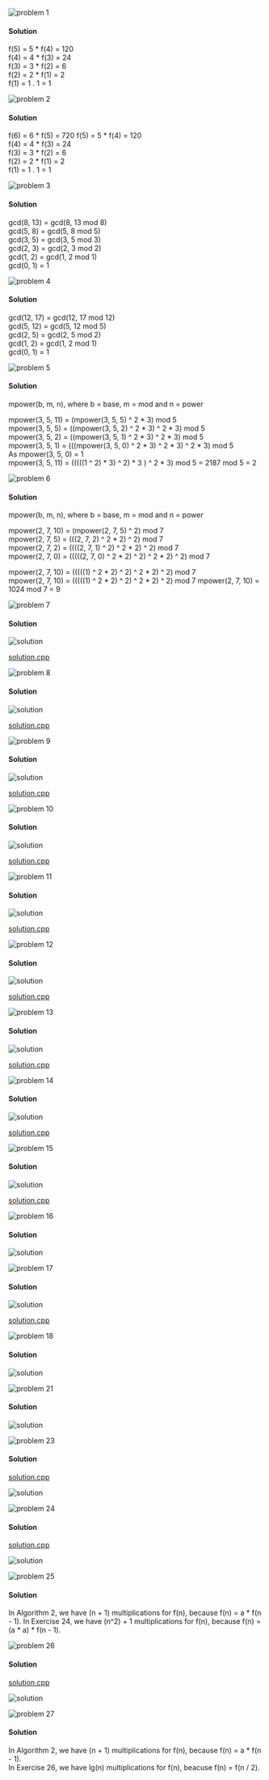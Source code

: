 ![problem 1](https://github.com/cpp-rakesh/DiscreteMathematicsAndItsApplications/blob/master/Chapter_5_Induction_And_Recursion/5.4_Recursive_Algorithms/Exercises/repo/problem_1.jpg)

#### Solution
f(5) = 5 * f(4) = 120    
f(4) = 4 * f(3) = 24    
f(3) = 3 * f(2) = 6    
f(2) = 2 * f(1) = 2  
f(1) = 1 . 1    = 1

![problem 2](https://github.com/cpp-rakesh/DiscreteMathematicsAndItsApplications/blob/master/Chapter_5_Induction_And_Recursion/5.4_Recursive_Algorithms/Exercises/repo/problem_2.jpg)

#### Solution
f(6) = 6 * f(5) = 720
f(5) = 5 * f(4) = 120    
f(4) = 4 * f(3) = 24    
f(3) = 3 * f(2) = 6    
f(2) = 2 * f(1) = 2  
f(1) = 1 . 1    = 1

![problem 3](https://github.com/cpp-rakesh/DiscreteMathematicsAndItsApplications/blob/master/Chapter_5_Induction_And_Recursion/5.4_Recursive_Algorithms/Exercises/repo/problem_3.jpg)

#### Solution
gcd(8, 13) = gcd(8, 13 mod 8)  
gcd(5, 8) = gcd(5, 8 mod 5)  
gcd(3, 5) = gcd(3, 5 mod 3)  
gcd(2, 3) = gcd(2, 3 mod 2)  
gcd(1, 2) = gcd(1, 2 mod 1)  
gcd(0, 1) = 1

![problem 4](https://github.com/cpp-rakesh/DiscreteMathematicsAndItsApplications/blob/master/Chapter_5_Induction_And_Recursion/5.4_Recursive_Algorithms/Exercises/repo/problem_4.jpg)

#### Solution
gcd(12, 17) = gcd(12, 17 mod 12)  
gcd(5, 12) = gcd(5, 12 mod 5)  
gcd(2, 5) = gcd(2, 5 mod 2)  
gcd(1, 2) = gcd(1, 2 mod 1)  
gcd(0, 1) = 1  


![problem 5](https://github.com/cpp-rakesh/DiscreteMathematicsAndItsApplications/blob/master/Chapter_5_Induction_And_Recursion/5.4_Recursive_Algorithms/Exercises/repo/problem_5.jpg)

#### Solution
mpower(b, m, n), where b = base, m = mod and n = power  

mpower(3, 5, 11) = (mpower(3, 5, 5) ^ 2 * 3) mod 5  
mpower(3, 5, 5) = ((mpower(3, 5, 2) ^ 2 * 3) ^ 2 * 3) mod 5  
mpower(3, 5, 2) = ((mpower(3, 5, 1) ^ 2 * 3) ^ 2 * 3) mod 5  
mpower(3, 5, 1) = (((mpower(3, 5, 0) ^ 2 * 3) ^ 2 * 3) ^ 2 * 3) mod 5  
As mpower(3, 5, 0) = 1  
mpower(3, 5, 11) = (((((1 ^ 2) * 3) ^ 2) * 3 ) ^ 2 * 3) mod 5 = 2187 mod 5 = 2  

![problem 6](https://github.com/cpp-rakesh/DiscreteMathematicsAndItsApplications/blob/master/Chapter_5_Induction_And_Recursion/5.4_Recursive_Algorithms/Exercises/repo/problem_6.jpg)

#### Solution
mpower(b, m, n), where b = base, m = mod and n = power  

mpower(2, 7, 10) = (mpower(2, 7, 5) ^ 2) mod 7   
mpower(2, 7, 5) = (((2, 7, 2) ^ 2 * 2) ^ 2) mod 7   
mpower(2, 7, 2) = ((((2, 7, 1) ^ 2) ^ 2 * 2) ^ 2) mod 7   
mpower(2, 7, 0) = (((((2, 7, 0) ^ 2 * 2) ^ 2) ^ 2 * 2) ^ 2) mod 7   

mpower(2, 7, 10) = (((((1) ^ 2 * 2) ^ 2) ^ 2 * 2) ^ 2) mod 7   
mpower(2, 7, 10) = (((((1) ^ 2 * 2) ^ 2) ^ 2 * 2) ^ 2) mod 7
mpower(2, 7, 10) = 1024 mod 7 = 9


![problem 7](https://github.com/cpp-rakesh/DiscreteMathematicsAndItsApplications/blob/master/Chapter_5_Induction_And_Recursion/5.4_Recursive_Algorithms/Exercises/repo/problem_7.jpg)

#### Solution

![solution](https://github.com/cpp-rakesh/DiscreteMathematicsAndItsApplications/blob/master/Chapter_5_Induction_And_Recursion/5.4_Recursive_Algorithms/Exercises/repo/solution_7.jpg)

[solution.cpp](https://github.com/cpp-rakesh/DiscreteMathematicsAndItsApplications/blob/master/Chapter_5_Induction_And_Recursion/5.4_Recursive_Algorithms/Exercises/repo/solution_7.cpp)


![problem 8](https://github.com/cpp-rakesh/DiscreteMathematicsAndItsApplications/blob/master/Chapter_5_Induction_And_Recursion/5.4_Recursive_Algorithms/Exercises/repo/problem_8.jpg)

#### Solution

![solution](https://github.com/cpp-rakesh/DiscreteMathematicsAndItsApplications/blob/master/Chapter_5_Induction_And_Recursion/5.4_Recursive_Algorithms/Exercises/repo/solution_8.jpg)

[solution.cpp](https://github.com/cpp-rakesh/DiscreteMathematicsAndItsApplications/blob/master/Chapter_5_Induction_And_Recursion/5.4_Recursive_Algorithms/Exercises/repo/solution_8.cpp)


![problem 9](https://github.com/cpp-rakesh/DiscreteMathematicsAndItsApplications/blob/master/Chapter_5_Induction_And_Recursion/5.4_Recursive_Algorithms/Exercises/repo/problem_9.jpg)

#### Solution

![solution](https://github.com/cpp-rakesh/DiscreteMathematicsAndItsApplications/blob/master/Chapter_5_Induction_And_Recursion/5.4_Recursive_Algorithms/Exercises/repo/solution_9.jpg)

[solution.cpp](https://github.com/cpp-rakesh/DiscreteMathematicsAndItsApplications/blob/master/Chapter_5_Induction_And_Recursion/5.4_Recursive_Algorithms/Exercises/repo/solution_9.cpp)


![problem 10](https://github.com/cpp-rakesh/DiscreteMathematicsAndItsApplications/blob/master/Chapter_5_Induction_And_Recursion/5.4_Recursive_Algorithms/Exercises/repo/problem_10.jpg)

#### Solution

![solution](https://github.com/cpp-rakesh/DiscreteMathematicsAndItsApplications/blob/master/Chapter_5_Induction_And_Recursion/5.4_Recursive_Algorithms/Exercises/repo/solution_10.jpg)

[solution.cpp](https://github.com/cpp-rakesh/DiscreteMathematicsAndItsApplications/blob/master/Chapter_5_Induction_And_Recursion/5.4_Recursive_Algorithms/Exercises/repo/solution_10.cpp)



![problem 11](https://github.com/cpp-rakesh/DiscreteMathematicsAndItsApplications/blob/master/Chapter_5_Induction_And_Recursion/5.4_Recursive_Algorithms/Exercises/repo/problem_11.jpg)

#### Solution

![solution](https://github.com/cpp-rakesh/DiscreteMathematicsAndItsApplications/blob/master/Chapter_5_Induction_And_Recursion/5.4_Recursive_Algorithms/Exercises/repo/solution_11.jpg)

[solution.cpp](https://github.com/cpp-rakesh/DiscreteMathematicsAndItsApplications/blob/master/Chapter_5_Induction_And_Recursion/5.4_Recursive_Algorithms/Exercises/repo/solution_11.cpp)


![problem 12](https://github.com/cpp-rakesh/DiscreteMathematicsAndItsApplications/blob/master/Chapter_5_Induction_And_Recursion/5.4_Recursive_Algorithms/Exercises/repo/problem_12.jpg)

#### Solution

![solution](https://github.com/cpp-rakesh/DiscreteMathematicsAndItsApplications/blob/master/Chapter_5_Induction_And_Recursion/5.4_Recursive_Algorithms/Exercises/repo/solution_12.jpg)

[solution.cpp](https://github.com/cpp-rakesh/DiscreteMathematicsAndItsApplications/blob/master/Chapter_5_Induction_And_Recursion/5.4_Recursive_Algorithms/Exercises/repo/solution_12.cpp)



![problem 13](https://github.com/cpp-rakesh/DiscreteMathematicsAndItsApplications/blob/master/Chapter_5_Induction_And_Recursion/5.4_Recursive_Algorithms/Exercises/repo/problem_13.jpg)

#### Solution

![solution](https://github.com/cpp-rakesh/DiscreteMathematicsAndItsApplications/blob/master/Chapter_5_Induction_And_Recursion/5.4_Recursive_Algorithms/Exercises/repo/solution_13.jpg)

[solution.cpp](https://github.com/cpp-rakesh/DiscreteMathematicsAndItsApplications/blob/master/Chapter_5_Induction_And_Recursion/5.4_Recursive_Algorithms/Exercises/repo/solution_13.cpp)



![problem 14](https://github.com/cpp-rakesh/DiscreteMathematicsAndItsApplications/blob/master/Chapter_5_Induction_And_Recursion/5.4_Recursive_Algorithms/Exercises/repo/problem_14.jpg)

#### Solution

![solution](https://github.com/cpp-rakesh/DiscreteMathematicsAndItsApplications/blob/master/Chapter_5_Induction_And_Recursion/5.4_Recursive_Algorithms/Exercises/repo/solution_14.jpg)

[solution.cpp](https://github.com/cpp-rakesh/DiscreteMathematicsAndItsApplications/blob/master/Chapter_5_Induction_And_Recursion/5.4_Recursive_Algorithms/Exercises/repo/solution_14.cpp)



![problem 15](https://github.com/cpp-rakesh/DiscreteMathematicsAndItsApplications/blob/master/Chapter_5_Induction_And_Recursion/5.4_Recursive_Algorithms/Exercises/repo/problem_15.jpg)

#### Solution

![solution](https://github.com/cpp-rakesh/DiscreteMathematicsAndItsApplications/blob/master/Chapter_5_Induction_And_Recursion/5.4_Recursive_Algorithms/Exercises/repo/solution_15.jpg)

[solution.cpp](https://github.com/cpp-rakesh/DiscreteMathematicsAndItsApplications/blob/master/Chapter_5_Induction_And_Recursion/5.4_Recursive_Algorithms/Exercises/repo/solution_15.cpp)


![problem 16](https://github.com/cpp-rakesh/DiscreteMathematicsAndItsApplications/blob/master/Chapter_5_Induction_And_Recursion/5.4_Recursive_Algorithms/Exercises/repo/problem_16.jpg)

#### Solution
![solution](https://github.com/cpp-rakesh/DiscreteMathematicsAndItsApplications/blob/master/Chapter_5_Induction_And_Recursion/5.4_Recursive_Algorithms/Exercises/repo/solution_16.jpg)


![problem 17](https://github.com/cpp-rakesh/DiscreteMathematicsAndItsApplications/blob/master/Chapter_5_Induction_And_Recursion/5.4_Recursive_Algorithms/Exercises/repo/problem_17.jpg)

#### Solution
![solution](https://github.com/cpp-rakesh/DiscreteMathematicsAndItsApplications/blob/master/Chapter_5_Induction_And_Recursion/5.4_Recursive_Algorithms/Exercises/repo/solution_17.jpg)

[solution.cpp](https://github.com/cpp-rakesh/DiscreteMathematicsAndItsApplications/blob/master/Chapter_5_Induction_And_Recursion/5.4_Recursive_Algorithms/Exercises/repo/solution_17.cpp)


![problem 18](https://github.com/cpp-rakesh/DiscreteMathematicsAndItsApplications/blob/master/Chapter_5_Induction_And_Recursion/5.4_Recursive_Algorithms/Exercises/repo/problem_18.jpg)

#### Solution
![solution](https://github.com/cpp-rakesh/DiscreteMathematicsAndItsApplications/blob/master/Chapter_5_Induction_And_Recursion/5.4_Recursive_Algorithms/Exercises/repo/solution_18.jpg)


![problem 21](https://github.com/cpp-rakesh/DiscreteMathematicsAndItsApplications/blob/master/Chapter_5_Induction_And_Recursion/5.4_Recursive_Algorithms/Exercises/repo/problem_21.jpg)

#### Solution
![solution](https://github.com/cpp-rakesh/DiscreteMathematicsAndItsApplications/blob/master/Chapter_5_Induction_And_Recursion/5.4_Recursive_Algorithms/Exercises/repo/solution_21.jpg)


![problem 23](https://github.com/cpp-rakesh/DiscreteMathematicsAndItsApplications/blob/master/Chapter_5_Induction_And_Recursion/5.4_Recursive_Algorithms/Exercises/repo/problem_23.jpg)

#### Solution
[solution.cpp](https://github.com/cpp-rakesh/DiscreteMathematicsAndItsApplications/blob/master/Chapter_5_Induction_And_Recursion/5.4_Recursive_Algorithms/Exercises/repo/solution_23.cpp)

![solution](https://github.com/cpp-rakesh/DiscreteMathematicsAndItsApplications/blob/master/Chapter_5_Induction_And_Recursion/5.4_Recursive_Algorithms/Exercises/repo/solution_23.jpg)


![problem 24](https://github.com/cpp-rakesh/DiscreteMathematicsAndItsApplications/blob/master/Chapter_5_Induction_And_Recursion/5.4_Recursive_Algorithms/Exercises/repo/problem_24.jpg)

#### Solution
[solution.cpp](https://github.com/cpp-rakesh/DiscreteMathematicsAndItsApplications/blob/master/Chapter_5_Induction_And_Recursion/5.4_Recursive_Algorithms/Exercises/repo/solution_24.cpp)

![solution](https://github.com/cpp-rakesh/DiscreteMathematicsAndItsApplications/blob/master/Chapter_5_Induction_And_Recursion/5.4_Recursive_Algorithms/Exercises/repo/solution_24.jpg)


![problem 25](https://github.com/cpp-rakesh/DiscreteMathematicsAndItsApplications/blob/master/Chapter_5_Induction_And_Recursion/5.4_Recursive_Algorithms/Exercises/repo/problem_25.jpg)
#### Solution
In Algorithm 2, we have (n + 1) multiplications for f(n), because f(n) = a * f(n - 1).
In Exercise 24, we have (n^2) + 1 multiplications for f(n), because f(n) = (a * a) * f(n - 1).


![problem 26](https://github.com/cpp-rakesh/DiscreteMathematicsAndItsApplications/blob/master/Chapter_5_Induction_And_Recursion/5.4_Recursive_Algorithms/Exercises/repo/problem_26.jpg)

#### Solution
[solution.cpp](https://github.com/cpp-rakesh/DiscreteMathematicsAndItsApplications/blob/master/Chapter_5_Induction_And_Recursion/5.4_Recursive_Algorithms/Exercises/repo/solution_26.cpp)

![solution](https://github.com/cpp-rakesh/DiscreteMathematicsAndItsApplications/blob/master/Chapter_5_Induction_And_Recursion/5.4_Recursive_Algorithms/Exercises/repo/solution_26.jpg)


![problem 27](https://github.com/cpp-rakesh/DiscreteMathematicsAndItsApplications/blob/master/Chapter_5_Induction_And_Recursion/5.4_Recursive_Algorithms/Exercises/repo/problem_27.jpg)

#### Solution
In Algorithm 2, we have (n + 1) multiplications for f(n), because f(n) = a * f(n - 1).  
In Exercise 26, we have lg(n) multiplications for f(n), beacuse f(n) = f(n / 2).